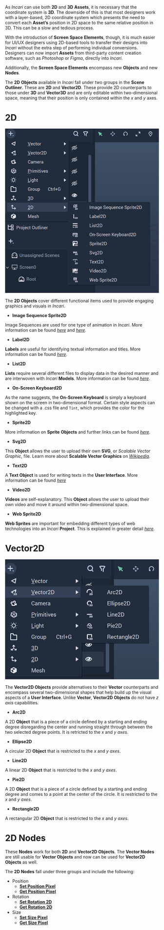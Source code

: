 As *Incari* can use both **2D** and **3D** **Assets**, it is necessary that the coordinate system is **3D**. The downside of this is that most designers work with a layer-based, 2D coordinate system which presents the need to convert each **Asset’s** position in 2D space to the same relative position in 3D. This can be a slow and tedious process.

With the introduction of **Screen** **Space** **Elements**, though, it is much easier for UI/UX designers using 2D-based tools to transfer their designs into *Incari* without the extra step of performing individual conversions. Designers can now import **Assets** from third-party content creation software, such as *Photoshop* or *Figma*, directly into *Incari*.

Additionally, the **Screen Space Elements** encompass new **Objects** and new **Nodes**. 

The **2D** **Objects** available in *Incari* fall under two groups in the **Scene Outliner**. These are **2D** and **Vector2D**. These provide 2D counterparts to those under **3D** and **Vector3D** and are only editable within two-dimensional space, meaning that their position is only contained within the *x* and *y* axes. 

# 2D

![2D Objects](../../.gitbook/assets/2Delements.png)

The **2D Objects** cover different functional items used to provide engaging graphics and visuals in *Incari*.

* **Image Sequence Sprite2D** 

Image Sequences are used for one type of animation in *Incari*. More information can be found [*here*](https://docs.incari.com/incari-studio/demo-projects/4-methods-of-animation#3-image-sequence) and [*here*](../../modules/image-sequence-editor.md).

* **Label2D**

**Labels** are useful for identifying textual information and titles. More information can be found [*here*](../../toolbox/incari/vector/label/README.md).

* **List2D**

**Lists** require several different files to display data in the desired manner and are interwoven with *Incari* **Models**. More information can be found [*here*](list-widget.md).

* **On-Screen Keyboard2D**

As the name suggests, the **On-Screen Keyboard** is simply a keyboard shown on the screen in two-dimensional format. Certain style aspects can be changed with a .css file and `Tint`, which provides the color for the highlighted key. 

* **Sprite2D**

More information on **Sprite** **Objects** and further links can be found [*here*](sprite.md). 

* **Svg2D**

This **Object** allows the user to upload their own **SVG**, or *Scalable Vector Graphic*, file. Learn more about **Scalable Vector Graphics** on [*Wikipedia*](https://en.wikipedia.org/wiki/Scalable_Vector_Graphics).

* **Text2D**

A **Text Object** is used for writing texts in the **User Interface**. More information can be found [*here*](text.md)

* **Video2D**

**Videos** are self-explanatory. This **Object** allows the user to upload their own video and move it around within two-dimensional space. 

* **Web Sprite2D**

**Web Sprites** are important for embedding different types of web technologies into an *Incari* **Project**. This is explained in greater detail [*here*](https://docs.incari.com/incari-studio/v/2021.3-unreleased/getting-started/scene-objects/web-sprite).

# Vector2D 

![Vector2D Objects](../../.gitbook/assets/2Dvectorelements.png)

The **Vector2D Objects** provide alternatives to their **Vector** counterparts and encompass several two-dimensional shapes that help build up the visual aspects of a **User Interface**. Unlike **Vector**, **Vector2D Objects** do not have *z axis* capabilities. 

* **Arc2D**

A 2D **Object** that is a piece of a circle defined by a starting and ending degree disregarding the center and running straight through between the two selected degree points. It is retricted to the *x* and *y* *axes*. 

* **Ellipse2D**

A circular 2D **Object** that is restricted to the *x* and *y* *axes*.

* **Line2D**

A linear 2D **Object** that is restricted to the *x* and *y* *axes*.

* **Pie2D**

A 2D **Object** that is a piece of a circle defined by a starting and ending degree and comes to a point at the center of the circle. It is restricted to the *x* and *y* *axes*. 

* **Rectangle2D**

A rectangular 2D **Object** that is restricted to the *x* and *y* *axes*. 


# 2D Nodes

These **Nodes** work for both **2D** and **Vector2D Objects**. The **Vector Nodes** are still usable for **Vector Objects** and now can be used for **Vector2D Objects** as well.

The **2D Nodes** fall under three groups and include the following:

* Position
  * [**Set Position Pixel**](../../toolbox/incari/object/set-position-pixel.md)
  * [**Get Position Pixel**](../../toolbox/incari/object/get-position-pixel.md)
* Rotation
  * [**Set Rotation 2D**](../../toolbox/incari/object/set-rotation-pixel.md)
  * [**Get Rotation 2D**](../../toolbox/incari/object/get-rotation-pixel.md)
* Size
  * [**Set Size Pixel**](../../toolbox/incari/object/set-size-pixel.md)
  * [**Get Size Pixel**](get-size-../../toolbox/incari/object/get-size-pixel.md)
